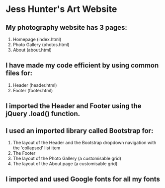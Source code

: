 # Jess Hunter's Art Website

## My photography website has 3 pages:
1. Homepage (index.html)
2. Photo Gallery (photos.html)
3. About (about.html)

## I have made my code efficient by using common files for:
1. Header (header.html)
2. Footer (footer.html)

## I imported the Header and Footer using the jQuery .load() function.

## I used an imported library called Bootstrap for:
1. The layout of the Header and the Bootstrap dropdown navigation with the 'collapsed' list item
2. The Footer
3. The layout of the Photo Gallery (a customisable grid)
4. The layout of the About page (a customisable grid)

## I imported and used Google fonts for all my fonts
